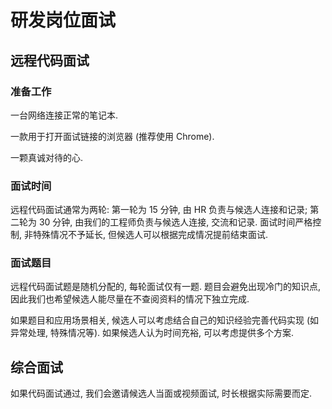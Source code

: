 # 研发岗位面试

## 远程代码面试

### 准备工作

一台网络连接正常的笔记本.

一款用于打开面试链接的浏览器 (推荐使用 Chrome).

一颗真诚对待的心.

### 面试时间

远程代码面试通常为两轮: 第一轮为 15 分钟, 由 HR 负责与候选人连接和记录; 第二轮为 30 分钟, 由我们的工程师负责与候选人连接, 交流和记录. 面试时间严格控制, 非特殊情况不予延长, 但候选人可以根据完成情况提前结束面试.

### 面试题目

远程代码面试题是随机分配的, 每轮面试仅有一题. 题目会避免出现冷门的知识点, 因此我们也希望候选人能尽量在不查阅资料的情况下独立完成.

如果题目和应用场景相关, 候选人可以考虑结合自己的知识经验完善代码实现 (如异常处理, 特殊情况等). 如果候选人认为时间充裕, 可以考虑提供多个方案.

## 综合面试

如果代码面试通过, 我们会邀请候选人当面或视频面试, 时长根据实际需要而定.
